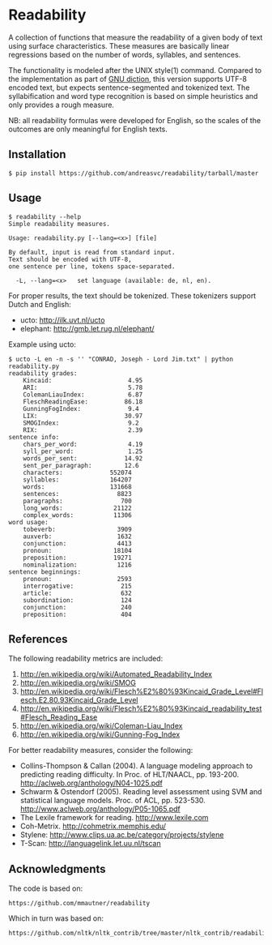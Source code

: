 Readability
===========

A collection of functions that measure the readability of a given body of text
using surface characteristics. These measures are basically linear regressions
based on the number of words, syllables, and sentences.

The functionality is modeled after the UNIX style(1) command. Compared to the
implementation as part of [GNU diction](http://www.moria.de/~michael/diction/),
this version supports UTF-8 encoded text, but expects sentence-segmented and
tokenized text. The syllabification and word type recognition is based on
simple heuristics and only provides a rough measure.

NB: all readability formulas were developed for English, so the scales of the
outcomes are only meaningful for English texts.

Installation
------------

	$ pip install https://github.com/andreasvc/readability/tarball/master

Usage
-----

	$ readability --help
	Simple readability measures.

	Usage: readability.py [--lang=<x>] [file]

	By default, input is read from standard input.
	Text should be encoded with UTF-8,
	one sentence per line, tokens space-separated.

	  -L, --lang=<x>   set language (available: de, nl, en).


For proper results, the text should be tokenized. These tokenizers support Dutch and English:

- ucto: http://ilk.uvt.nl/ucto
- elephant: http://gmb.let.rug.nl/elephant/

Example using ucto:

	$ ucto -L en -n -s '' "CONRAD, Joseph - Lord Jim.txt" | python readability.py
	readability grades:
		Kincaid:                     4.95
		ARI:                         5.78
		ColemanLiauIndex:            6.87
		FleschReadingEase:          86.18
		GunningFogIndex:             9.4
		LIX:                        30.97
		SMOGIndex:                   9.2
		RIX:                         2.39
	sentence info:
		chars_per_word:              4.19
		syll_per_word:               1.25
		words_per_sent:             14.92
		sent_per_paragraph:         12.6
		characters:             552074
		syllables:              164207
		words:                  131668
		sentences:                8823
		paragraphs:                700
		long_words:              21122
		complex_words:           11306
	word usage:
		tobeverb:                 3909
		auxverb:                  1632
		conjunction:              4413
		pronoun:                 18104
		preposition:             19271
		nominalization:           1216
	sentence beginnings:
		pronoun:                  2593
		interrogative:             215
		article:                   632
		subordination:             124
		conjunction:               240
		preposition:               404


References
----------
The following readability metrics are included:

1. http://en.wikipedia.org/wiki/Automated_Readability_Index
2. http://en.wikipedia.org/wiki/SMOG
3. http://en.wikipedia.org/wiki/Flesch%E2%80%93Kincaid_Grade_Level#Flesch.E2.80.93Kincaid_Grade_Level
4. http://en.wikipedia.org/wiki/Flesch%E2%80%93Kincaid_readability_test#Flesch_Reading_Ease
5. http://en.wikipedia.org/wiki/Coleman-Liau_Index
6. http://en.wikipedia.org/wiki/Gunning-Fog_Index

For better readability measures, consider the following:

- Collins-Thompson & Callan (2004). A language modeling approach to predicting reading difficulty.
  In Proc. of HLT/NAACL, pp. 193-200. http://aclweb.org/anthology/N04-1025.pdf
- Schwarm & Ostendorf (2005). Reading level assessment using SVM and statistical language models.
  Proc. of ACL, pp. 523-530. http://www.aclweb.org/anthology/P05-1065.pdf
- The Lexile framework for reading. http://www.lexile.com
- Coh-Metrix. http://cohmetrix.memphis.edu/
- Stylene: http://www.clips.ua.ac.be/category/projects/stylene
- T-Scan: http://languagelink.let.uu.nl/tscan

Acknowledgments
---------------
The code is based on:

	https://github.com/mmautner/readability

Which in turn was based on:

    https://github.com/nltk/nltk_contrib/tree/master/nltk_contrib/readability
